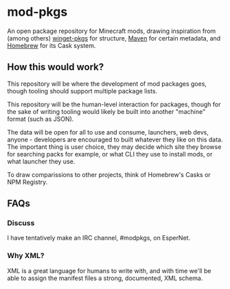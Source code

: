 mod-pkgs
===

An open package repository for Minecraft mods, drawing inspiration from (among others)
[winget-pkgs] for structure, [Maven] for certain metadata, and [Homebrew] for its Cask
system.

## How this would work?

This repository will be where the development of mod packages goes, though tooling should
support multiple package lists.

This repository will be the human-level interaction for packages, though for the sake of
writing tooling would likely be built into another "machine" format (such as JSON).

The data will be open for all to use and consume, launchers, web devs, anyone - developers
are encouraged to built whatever they like on this data. The important thing is user choice,
they may decide which site they browse for searching packs for example, or what CLI they
use to install mods, or what launcher they use.

To draw comparissions to other projects, think of Homebrew's Casks or NPM Registry.

## FAQs

### Discuss

I have tentatively make an IRC channel, #modpkgs, on EsperNet.

### Why XML?

XML is a great language for humans to write with, and with time we'll be able to assign
the manifest files a strong, documented, XML schema.

[winget-pkgs]: https://github.com/microsoft/winget-pkgs
[Maven]: https://maven.apache.org/
[Homebrew]: https://brew.sh/
